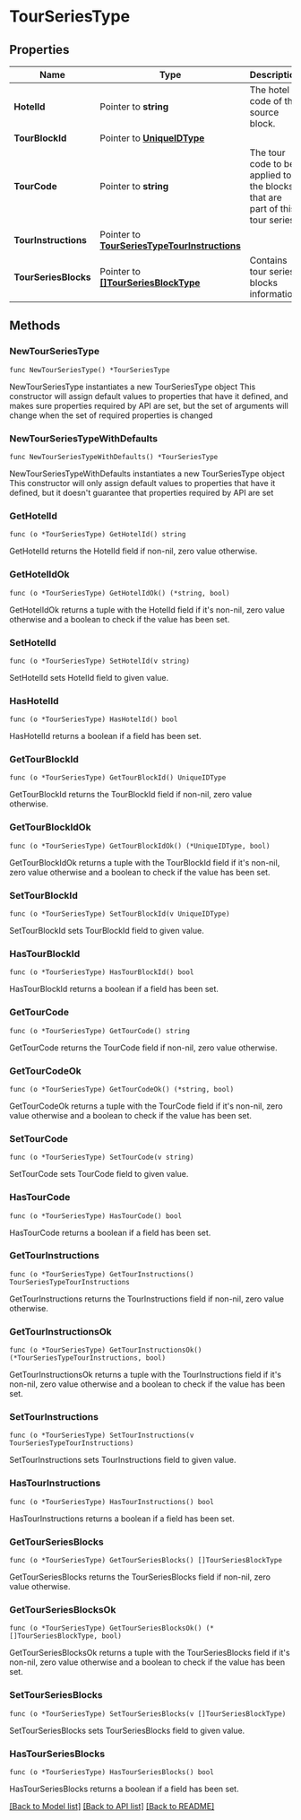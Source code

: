 # TourSeriesType

## Properties

Name | Type | Description | Notes
------------ | ------------- | ------------- | -------------
**HotelId** | Pointer to **string** | The hotel code of the source block. | [optional] 
**TourBlockId** | Pointer to [**UniqueIDType**](UniqueIDType.md) |  | [optional] 
**TourCode** | Pointer to **string** | The tour code to be applied to the blocks that are part of this tour series. | [optional] 
**TourInstructions** | Pointer to [**TourSeriesTypeTourInstructions**](TourSeriesTypeTourInstructions.md) |  | [optional] 
**TourSeriesBlocks** | Pointer to [**[]TourSeriesBlockType**](TourSeriesBlockType.md) | Contains tour series blocks information. | [optional] 

## Methods

### NewTourSeriesType

`func NewTourSeriesType() *TourSeriesType`

NewTourSeriesType instantiates a new TourSeriesType object
This constructor will assign default values to properties that have it defined,
and makes sure properties required by API are set, but the set of arguments
will change when the set of required properties is changed

### NewTourSeriesTypeWithDefaults

`func NewTourSeriesTypeWithDefaults() *TourSeriesType`

NewTourSeriesTypeWithDefaults instantiates a new TourSeriesType object
This constructor will only assign default values to properties that have it defined,
but it doesn't guarantee that properties required by API are set

### GetHotelId

`func (o *TourSeriesType) GetHotelId() string`

GetHotelId returns the HotelId field if non-nil, zero value otherwise.

### GetHotelIdOk

`func (o *TourSeriesType) GetHotelIdOk() (*string, bool)`

GetHotelIdOk returns a tuple with the HotelId field if it's non-nil, zero value otherwise
and a boolean to check if the value has been set.

### SetHotelId

`func (o *TourSeriesType) SetHotelId(v string)`

SetHotelId sets HotelId field to given value.

### HasHotelId

`func (o *TourSeriesType) HasHotelId() bool`

HasHotelId returns a boolean if a field has been set.

### GetTourBlockId

`func (o *TourSeriesType) GetTourBlockId() UniqueIDType`

GetTourBlockId returns the TourBlockId field if non-nil, zero value otherwise.

### GetTourBlockIdOk

`func (o *TourSeriesType) GetTourBlockIdOk() (*UniqueIDType, bool)`

GetTourBlockIdOk returns a tuple with the TourBlockId field if it's non-nil, zero value otherwise
and a boolean to check if the value has been set.

### SetTourBlockId

`func (o *TourSeriesType) SetTourBlockId(v UniqueIDType)`

SetTourBlockId sets TourBlockId field to given value.

### HasTourBlockId

`func (o *TourSeriesType) HasTourBlockId() bool`

HasTourBlockId returns a boolean if a field has been set.

### GetTourCode

`func (o *TourSeriesType) GetTourCode() string`

GetTourCode returns the TourCode field if non-nil, zero value otherwise.

### GetTourCodeOk

`func (o *TourSeriesType) GetTourCodeOk() (*string, bool)`

GetTourCodeOk returns a tuple with the TourCode field if it's non-nil, zero value otherwise
and a boolean to check if the value has been set.

### SetTourCode

`func (o *TourSeriesType) SetTourCode(v string)`

SetTourCode sets TourCode field to given value.

### HasTourCode

`func (o *TourSeriesType) HasTourCode() bool`

HasTourCode returns a boolean if a field has been set.

### GetTourInstructions

`func (o *TourSeriesType) GetTourInstructions() TourSeriesTypeTourInstructions`

GetTourInstructions returns the TourInstructions field if non-nil, zero value otherwise.

### GetTourInstructionsOk

`func (o *TourSeriesType) GetTourInstructionsOk() (*TourSeriesTypeTourInstructions, bool)`

GetTourInstructionsOk returns a tuple with the TourInstructions field if it's non-nil, zero value otherwise
and a boolean to check if the value has been set.

### SetTourInstructions

`func (o *TourSeriesType) SetTourInstructions(v TourSeriesTypeTourInstructions)`

SetTourInstructions sets TourInstructions field to given value.

### HasTourInstructions

`func (o *TourSeriesType) HasTourInstructions() bool`

HasTourInstructions returns a boolean if a field has been set.

### GetTourSeriesBlocks

`func (o *TourSeriesType) GetTourSeriesBlocks() []TourSeriesBlockType`

GetTourSeriesBlocks returns the TourSeriesBlocks field if non-nil, zero value otherwise.

### GetTourSeriesBlocksOk

`func (o *TourSeriesType) GetTourSeriesBlocksOk() (*[]TourSeriesBlockType, bool)`

GetTourSeriesBlocksOk returns a tuple with the TourSeriesBlocks field if it's non-nil, zero value otherwise
and a boolean to check if the value has been set.

### SetTourSeriesBlocks

`func (o *TourSeriesType) SetTourSeriesBlocks(v []TourSeriesBlockType)`

SetTourSeriesBlocks sets TourSeriesBlocks field to given value.

### HasTourSeriesBlocks

`func (o *TourSeriesType) HasTourSeriesBlocks() bool`

HasTourSeriesBlocks returns a boolean if a field has been set.


[[Back to Model list]](../README.md#documentation-for-models) [[Back to API list]](../README.md#documentation-for-api-endpoints) [[Back to README]](../README.md)



